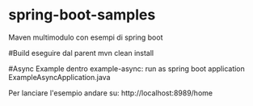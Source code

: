 # spring-boot-samples
Maven multimodulo con esempi di spring boot

#Build
eseguire dal parent mvn clean install

#Async Example
dentro example-async: run as spring boot application ExampleAsyncApplication.java

Per lanciare l'esempio andare su: 
http://localhost:8989/home
